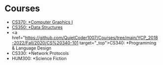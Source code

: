 # Courses
 - <a href="https://github.com/QuietCoder1007/Courses/tree/main/YCP_2018-2022/Fall/2020/CS%20370-102" target="_top">CS370: *Computer Graphics I</a>
 - <a href="https://github.com/QuietCoder1007/Courses/tree/main/YCP_2018-2022/Fall/2020/CS_350_101" target="_top">CS350: *Data Structures</a>
 - <a href="https://github.com/QuietCoder1007/Courses/tree/main/YCP_2018-2022/Fall/2020/CS%20340-101 target="_top">CS340: *Programming & Language Design</a>
 - CS330: *Network Protocols
 - HUM300: *Science Fiction


